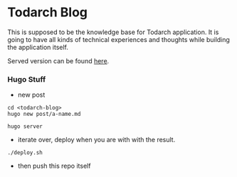 # Todarch Blog

This is supposed to be the knowledge base for Todarch application. It is going
to have all kinds of technical experiences and thoughts while building the
application itself.

Served version can be found
[here](https://github.com/todarch/todarch.github.io).


### Hugo Stuff

- new post

```shell
cd <todarch-blog>
hugo new post/a-name.md
```

```shell
hugo server
```

- iterate over, deploy when you are with with the result.

```shell
./deploy.sh
```

- then push this repo itself
